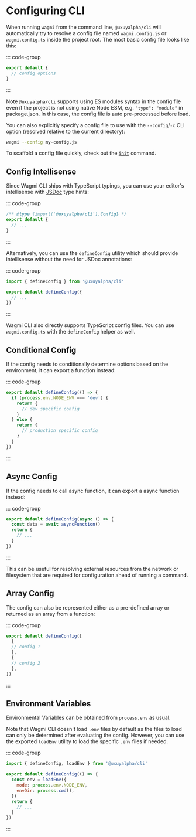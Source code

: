 # Configuring CLI

When running `wagmi` from the command line, `@uxuyalpha/cli` will automatically try to resolve a config file named `wagmi.config.js` or `wagmi.config.ts` inside the project root. The most basic config file looks like this:

::: code-group
```js [wagmi.config.js]
export default {
  // config options
}
```
:::

Note `@uxuyalpha/cli` supports using ES modules syntax in the config file even if the project is not using native Node ESM, e.g. `"type": "module"` in package.json. In this case, the config file is auto pre-processed before load.

You can also explicitly specify a config file to use with the `--config`/`-c` CLI option (resolved relative to the current directory):

```bash
wagmi --config my-config.js
```

To scaffold a config file quickly, check out the [`init`](/cli/api/commands/init) command.

## Config Intellisense

Since Wagmi CLI ships with TypeScript typings, you can use your editor's intellisense with [JSDoc](https://jsdoc.app) type hints:

::: code-group
```js [wagmi.config.js]
/** @type {import('@uxuyalpha/cli').Config} */
export default {
  // ...
}
```
:::

Alternatively, you can use the `defineConfig` utility which should provide intellisense without the need for JSDoc annotations:

::: code-group
```js [wagmi.config.js]
import { defineConfig } from '@uxuyalpha/cli'

export default defineConfig({
  // ...
})
```
:::

Wagmi CLI also directly supports TypeScript config files. You can use `wagmi.config.ts` with the `defineConfig` helper as well.

## Conditional Config

If the config needs to conditionally determine options based on the environment, it can export a function instead:

::: code-group
```js [wagmi.config.js]
export default defineConfig(() => {
  if (process.env.NODE_ENV === 'dev') {
    return {
      // dev specific config
    }
  } else {
    return {
      // production specific config
    }
  }
})
```
:::

## Async Config

If the config needs to call async function, it can export a async function instead:

::: code-group
```js [wagmi.config.js]
export default defineConfig(async () => {
  const data = await asyncFunction()
  return {
    // ...
  }
})
```
:::

This can be useful for resolving external resources from the network or filesystem that are required for configuration ahead of running a command.

## Array Config

The config can also be represented either as a pre-defined array or returned as an array from a function:

::: code-group
```js [wagmi.config.js]
export default defineConfig([
  {
  // config 1
  },
  {
  // config 2
  },
])
```
:::

## Environment Variables

Environmental Variables can be obtained from `process.env` as usual.

Note that Wagmi CLI doesn't load `.env` files by default as the files to load can only be determined after evaluating the config. However, you can use the exported `loadEnv` utility to load the specific `.env` files if needed.

::: code-group
```js [wagmi.config.js]
import { defineConfig, loadEnv } from '@uxuyalpha/cli'

export default defineConfig(() => {
  const env = loadEnv({
    mode: process.env.NODE_ENV,
    envDir: process.cwd(),
  })
  return {
    // ...
  }
})
```
:::